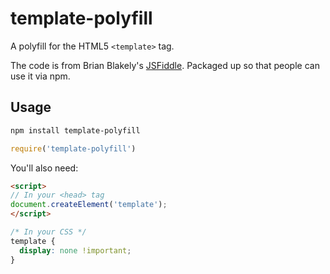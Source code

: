 # template-polyfill

A polyfill for the HTML5 `<template>` tag.

The code is from Brian Blakely's [JSFiddle](http://jsfiddle.net/brianblakely/h3EmY/). Packaged up so that people can use it via npm.

## Usage

```sh
npm install template-polyfill
```

```js
require('template-polyfill')
```

You'll also need:

```html
<script>
// In your <head> tag
document.createElement('template');
</script>
```

```css
/* In your CSS */
template {
  display: none !important;
}
```
